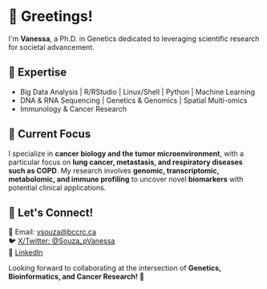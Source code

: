 # 👋 Greetings!  

I'm **Vanessa**, a Ph.D. in Genetics dedicated to leveraging scientific research for societal advancement.  

## 💼 Expertise  
- Big Data Analysis | R/RStudio | Linux/Shell | Python | Machine Learning  
- DNA & RNA Sequencing | Genetics & Genomics | Spatial Multi-omics  
- Immunology & Cancer Research  

## 🔬 Current Focus  
I specialize in **cancer biology and the tumor microenvironment**, with a particular focus on **lung cancer, metastasis, and respiratory diseases such as COPD**. My research involves **genomic, transcriptomic, metabolomic, and immune profiling** to uncover novel **biomarkers** with potential clinical applications.  

## 🤝 Let's Connect!  
📧 Email: vsouza@bccrc.ca  
🐦 [X/Twitter: @Souza_pVanessa](https://twitter.com/Souza_pVanessa)  
🔗 [LinkedIn](https://www.linkedin.com/in/vanessa-g-p-souza-2a0370258/)  

Looking forward to collaborating at the intersection of **Genetics, Bioinformatics, and Cancer Research!** 🚀  
